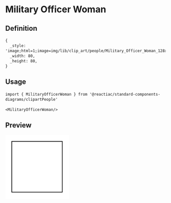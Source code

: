 # Military Officer Woman

## Definition

```
{
  _style: 'image;html=1;image=img/lib/clip_art/people/Military_Officer_Woman_128x128.pngstrokeColor=none;',
  _width: 80,
  _height: 80,
}
```

## Usage

```
import { MilitaryOfficerWoman } from '@reactiac/standard-components-diagrams/clipartPeople'

<MilitaryOfficerWoman/>
```

## Preview

<img src="./military-officer-woman.png" width="200"/>
